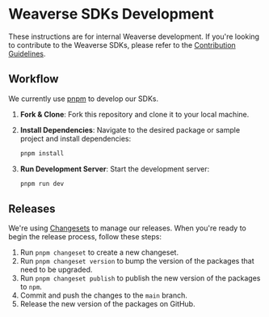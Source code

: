 # Weaverse SDKs Development

These instructions are for internal Weaverse development. If you're looking to contribute to the Weaverse SDKs, please refer to the [Contribution Guidelines](./CONTRIBUTING.md).

## Workflow

We currently use [pnpm](https://pnpm.io) to develop our SDKs.

1. **Fork & Clone**: Fork this repository and clone it to your local machine.

2. **Install Dependencies**: Navigate to the desired package or sample project and install dependencies:

   ```bash
   pnpm install
   ```

3. **Run Development Server**: Start the development server:
   ```bash
   pnpm run dev
   ```

## Releases

We're using [Changesets](https://github.com/changesets/changesets) to manage our releases. When you're ready to begin the
release process, follow these steps:

1. Run `pnpm changeset` to create a new changeset.
2. Run `pnpm changeset version` to bump the version of the packages that need to be upgraded.
3. Run `pnpm changeset publish` to publish the new version of the packages to `npm`.
4. Commit and push the changes to the `main` branch.
5. Release the new version of the packages on GitHub.